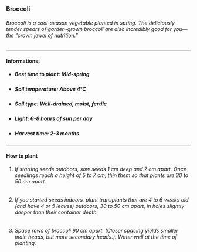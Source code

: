 ### Broccoli

###### Broccoli is a cool-season vegetable planted in spring. The deliciously tender spears of garden-grown broccoli are also incredibly good for you—the “crown jewel of nutrition.”

---

#### Informations:

- ##### Best time to plant: Mid-spring
- ##### Soil temperature: Above 4°C
- ##### Soil type: Well-drained, moist, fertile
- ##### Light: 6-8 hours of sun per day
- ##### Harvest time: 2-3 months

---

#### How to plant

1. ###### If starting seeds outdoors, sow seeds 1 cm deep and 7 cm apart. Once seedlings reach a height of 5 to 7 cm, thin them so that plants are 30 to 50 cm apart.
2. ###### If you started seeds indoors, plant transplants that are 4 to 6 weeks old (and have 4 or 5 leaves) outdoors, 30 to 50 cm apart, in holes slightly deeper than their container depth.
3. ###### Space rows of broccoli 90 cm apart. (Closer spacing yields smaller main heads, but more secondary heads.). Water well at the time of planting.